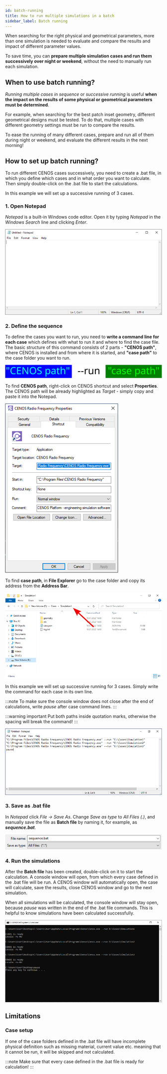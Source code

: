 ```yaml
---
id: batch-running
title: How to run multiple simulations in a batch
sidebar_label: Batch running
---
```


When searching for the right physical and geometrical parameters, more than one simulation is needed to evaluate and compare the results and impact of different parameter values.

To save time, you can **prepare multiple simulation cases and run them successively over night or weekend**, without the need to manually run each simulation.

## When to use batch running?

*Running multiple cases in sequence* or *successive running* is useful **when the impact on the results of some physical or geometrical parameters must be determined**. 

For example, when searching for the best patch inset geometry, different geometrical designs must be tested. To do that, multiple cases with different geometry settings must be run to compare the results.

To ease the running of many different cases, prepare and run all of them during night or weekend, and evaluate the different results in the next morning!

## How to set up batch running?

To run different CENOS cases successively, you need to create a .bat file, in which you define which cases and in what order you want to calculate. Then simply double-click on the .bat file to start the calculations.

In this example we will set up a successive running of 3 cases.

### 1. Open Notepad

*Notepad* is a built-in Windows code editor. Open it by typing *Notepad* in the *Windows Search* line and clicking *Enter*.

<p align="center">

![Frequency comparement](assets/batch-running/2.png)

</p>

### 2. Define the sequence

To define the cases you want to run, you need to **write a command line for each case** which defines with what to run it and where to find the case file. The basic structure of this command consists of 2 parts - **"CENOS path"**, where CENOS is installed and from where it is started, and **"case path"** to the case folder you want to run.

<p align="center">

![Frequency comparement](assets/batch-running/3.png)

</p>

To find **CENOS path**, right-click on CENOS shortcut and select **Properties**. The CENOS path will be already highlighted as *Target* - simply copy and paste it into the Notepad.

<p align="center">

![Frequency comparement](assets/batch-running/4.png)

</p>

To find **case path**, in **File Explorer** go to the case folder and copy its address from the **Address Bar**.

<p align="center">

![Frequency comparement](assets/batch-running/5.png)

</p>

In this example we will set up successive running for 3 cases. Simply write the command for each case in its own line.

:::note
To make sure the console window does not close after the end of calculations, write *pause* after case command lines.
:::

:::warning important
Put both paths inside quotation marks, otherwise the spacing will break the command!
:::

<p align="center">

![Frequency comparement](assets/batch-running/6.png)

</p>

### 3. Save as .bat file

In *Notepad* click *File -> Save As*. Change *Save as type* to *All Files (*.*)*, and manually save the file as **Batch file** by naming it, for example, as ***sequence.bat***.

<p align="center">

![Frequency comparement](assets/batch-running/7.png)

</p>

### 4. Run the simulations

After the **Batch file** has been created, double-click on it to start the calculation. A console window will open, from which every case defined in the .bat file will be run. A CENOS window will automatically open, the case will calculate, save the results, close CENOS window and go to the next simulation.

When all simulations will be calculated, the console window will stay open, because *pause* was written in the end of the .bat file commands. This is helpful to know simulations have been calculated successfully.

<p align="center">

![Frequency comparement](assets/batch-running/8.png)

</p>

## Limitations

### Case setup

If one of the case folders defined in the .bat file will have incomplete physical definition such as missing material, current value etc. meaning that it cannot be run, it will be skipped and not calculated.

:::note
Make sure that every case defined in the .bat file is ready for calculation!
:::
